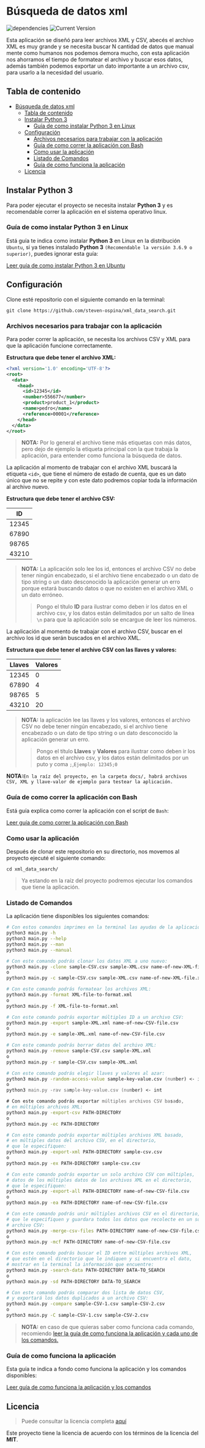 # Búsqueda de datos xml

![dependencies](https://img.shields.io/badge/python-v3.6.9-blue.svg)
![Current Version](https://img.shields.io/badge/version-1.14.16-green.svg)

Esta aplicación se diseñó para leer archivos XML y CSV, abecés el archivo XML es muy grande y se necesita buscar N cantidad de datos que manual mente como humanos nos podemos demora mucho, con esta aplicación nos ahorramos el tiempo de formatear el archivo y buscar esos datos, además también podemos exportar un dato importante a un archivo csv, para usarlo a la necesidad del usuario.

## Tabla de contenido

- [Búsqueda de datos xml](#búsqueda-de-datos-xml)
  - [Tabla de contenido](#tabla-de-contenido)
  - [Instalar Python 3](#instalar-python-3)
    - [Guía de como instalar Python 3 en Linux](#guía-de-como-instalar-python-3-en-linux)
  - [Configuración](#configuración)
    - [Archivos necesarios para trabajar con la aplicación](#archivos-necesarios-para-trabajar-con-la-aplicación)
    - [Guía de como correr la aplicación con Bash](#guía-de-como-correr-la-aplicación-con-bash)
    - [Como usar la aplicación](#como-usar-la-aplicación)
    - [Listado de Comandos](#listado-de-comandos)
    - [Guía de como funciona la aplicación](#guía-de-como-funciona-la-aplicación)
  - [Licencia](#licencia)

## Instalar Python 3

Para poder ejecutar el proyecto se necesita instalar **Python 3** y es recomendable correr la aplicación en el sistema operativo linux.

### Guía de como instalar Python 3 en Linux

Está guía te indica como instalar **Python 3** en Linux en la distribución `Ubuntu`, si ya tienes instalado **Python 3** `(Recomendable la versión 3.6.9 o superior)`, puedes ignorar esta guía:

[Leer guía de como instalar Python 3 en Ubuntu](docs/guides/install-python-3.md)

## Configuración

Clone esté repositorio con el siguiente comando en la terminal:

```shell
git clone https://github.com/steven-ospina/xml_data_search.git
```

### Archivos necesarios para trabajar con la aplicación

Para poder correr la aplicación, se necesita los archivos CSV y XML para que la aplicación funcione correctamente.

**Estructura que debe tener el archivo XML:**

```xml
<?xml version='1.0' encoding='UTF-8'?>
<root>
  <data>
    <head>
      <id>12345</id>
      <number>556677</number>
      <product>product_1</product>
      <name>pedro</name>
      <reference>00001</reference>
    </head>
  </data>
</root>
```

>**NOTA:** Por lo general el archivo tiene más etiquetas con más datos, pero dejo de ejemplo la etiqueta principal con la que trabaja la aplicación, para entender como funciona la búsqueda de datos.

La aplicación al momento de trabajar con el archivo XML buscará la etiqueta `<id>`, que tiene el número de estado de cuenta, que es un dato único que no se repite y con este dato podremos copiar toda la información al archivo nuevo.

**Estructura que debe tener el archivo CSV:**

ID |
------|
12345 |
67890 |
98765 |
43210 |

>**NOTA:** La aplicación solo lee los id, entonces el archivo CSV no debe tener ningún encabezado, si el archivo tiene encabezado o un dato de tipo string o un dato desconocido la aplicación generar un erro porque estará buscando datos o que no existen en el archivo XML o un dato erróneo.
>> Pongo el título **ID** para ilustrar como deben ir los datos en el archivo csv, y los datos están delimitados por un salto de línea `\n` para que la aplicación solo se encargue de leer los números.

La aplicación al momento de trabajar con el archivo CSV, buscar en el archivo los id que serán buscados en el archivo XML.

**Estructura que debe tener el archivo CSV con las llaves y valores:**

Llaves |Valores|
------|-------|
12345 |0
67890 |4
98765 |5
43210 |20

> **NOTA:** la aplicación lee las llaves y los valores, entonces el archivo CSV no debe tener ningún encabezado, si el archivo tiene encabezado o un dato de tipo string o un dato desconocido la aplicación generar un erro.
>> Pongo el título **Llaves** y **Valores** para ilustrar como deben ir los datos en el archivo csv, y los datos están delimitados por un puto y coma `;`,`Ejemplo: 12345;0`

 **NOTA:**`En la raíz del proyecto, en la carpeta docs/, habrá archivos CSV, XML y llave-valor de ejemplo para testear la aplicación.`

### Guía de como correr la aplicación con Bash

Está guía explica como correr la aplicación con el script de `Bash`:

[Leer guía de como correr la aplicación con Bash](docs/guides/run-application-with-bash.md#correr-aplicación-con-el-archivo-de-bash)

### Como usar la aplicación

Después de clonar este repositorio en su directorio, nos movemos al proyecto ejecuté el siguiente comando:

```shell
cd xml_data_search/
```

> Ya estando en la raíz del proyecto podremos ejecutar los comandos que tiene la aplicación.

### Listado de Comandos

La aplicación tiene disponibles los siguientes comandos:

```zsh
# Con estos comandos imprimes en la terminal las ayudas de la aplicación:
python3 main.py -h
python3 main.py --help
python3 main.py --man
python3 main.py --manual

# Con este comando podrás clonar los datos XML a uno nuevo:
python3 main.py -clone sample-CSV.csv sample-XML.csv name-of-new-XML-file.xml
o
python3 main.py -c sample-CSV.csv sample-XML.csv name-of-new-XML-file.xml

# Con este comando podrás formatear los archivos XML:
python3 main.py -format XML-file-to-format.xml
o
python3 main.py -f XML-file-to-format.xml

# Con este comando podrás exportar múltiples ID a un archivo CSV:
python3 main.py -export sample-XML.xml name-of-new-CSV-file.csv
o
python3 main.py -e sample-XML.xml name-of-new-CSV-file.csv

# Con este comando podrás borrar datos del archivo XML:
python3 main.py -remove sample-CSV.csv sample-XML.xml
o
python3 main.py -r sample-CSV.csv sample-XML.xml

# Con este comando podrás elegir llaves y valores al azar:
python3 main.py -random-access-value sample-key-value.csv (number) <- int
o
python3 main.py -rav sample-key-value.csv (number) <- int

# Con este comando podrás exportar múltiples archivos CSV basado,
# en múltiples archivos XML:
python3 main.py -export-csv PATH-DIRECTORY
o
python3 main.py -ec PATH-DIRECTORY

# Con este comando podrás exportar múltiples archivos XML basado,
# en múltiples datos del archivo CSV, en el directorio,
# que le especifiquen:
python3 main.py -export-xml PATH-DIRECTORY sample-csv.csv
o
python3 main.py -ex PATH-DIRECTORY sample-csv.csv

# Con este comando podrás exportar un solo archivo CSV con múltiples,
# datos de los múltiples datos de los archivos XML en el directorio,
# que le especifiquen:
python3 main.py -export-all PATH-DIRECTORY name-of-new-CSV-file.csv
o
python3 main.py -ea PATH-DIRECTORY name-of-new-CSV-file.csv

# Con este comando podrás unir múltiples archivos CSV en el directorio,
# que le especifiquen y guardara todos los datos que recolecte en un solo,
# archivo CSV:
python3 main.py -merge-csv-files PATH-DIRECTORY name-of-new-CSV-file.csv
o
python3 main.py -mcf PATH-DIRECTORY name-of-new-CSV-file.csv

# Con este comando podrás buscar el ID entre múltiples archivos XML,
# que estén en el directorio que le indiquen y si encuentra el dato,
# mostrar en la terminal la información que encuentre:
python3 main.py -search-data PATH-DIRECTORY DATA-TO_SEARCH
o
python3 main.py -sd PATH-DIRECTORY DATA-TO_SEARCH

# Con este comando podrás comparar dos lista de datos CSV,
# y exportará los datos duplicados a un archivo CSV:
python3 main.py -compare sample-CSV-1.csv sample-CSV-2.csv
o
python3 main.py -C sample-CSV-1.csv sample-CSV-2.csv
```

> **NOTA:** en caso de que quieras saber como funciona cada comando, recomiendo [leer la guía de como funciona la aplicación y cada uno de los comandos.](docs/guides/application-working-guide.md#como-funcionan-los-comandos)

### Guía de como funciona la aplicación

Esta guía te indica a fondo como funciona la aplicación y los comandos disponibles:

[Leer guía de como funciona la aplicación y los comandos](docs/guides/application-working-guide.md#como-funcionan-los-comandos)

## Licencia

>Puede consultar la licencia completa [aquí](https://github.com/steven-ospina/xml_data_search/blob/master/LICENSE)

Este proyecto tiene la licencia de acuerdo con los términos de la licencia del **MIT**.
